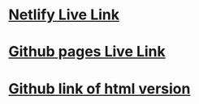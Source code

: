 # [Netlify Live Link](https://chic-choux-d6e50a.netlify.app)
# [Github pages Live Link](https://stephanees020719.github.io/react-fashion-blog/)
# [Github link of html version](https://stephanees020719.github.io/fashion2/)

